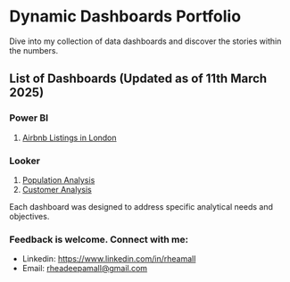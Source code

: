 # Dynamic Dashboards Portfolio

Dive into my collection of data dashboards and discover the stories within the numbers. 

## List of Dashboards (Updated as of 11th March 2025)

### Power BI
1. [Airbnb Listings in London](https://github.com/rheamall/Dashboards/tree/42c8b5bf01e6a0557af35cfd4b8303d47a01fbb8/Power%20BI/Airbnb%20London)

### Looker
1. [Population Analysis](https://github.com/rheamall/Dashboards/tree/620c2fdd5cdf36201fbd34336da1ae0a7dcea0cf/Looker/World%20Population)
2. [Customer Analysis](https://github.com/rheamall/Dashboards/tree/42c8b5bf01e6a0557af35cfd4b8303d47a01fbb8/Looker/Customer%20Analysis)

Each dashboard was designed to address specific analytical needs and objectives.

### Feedback is welcome. Connect with me:
- Linkedin: https://www.linkedin.com/in/rheamall
- Email: rheadeepamall@gmail.com
